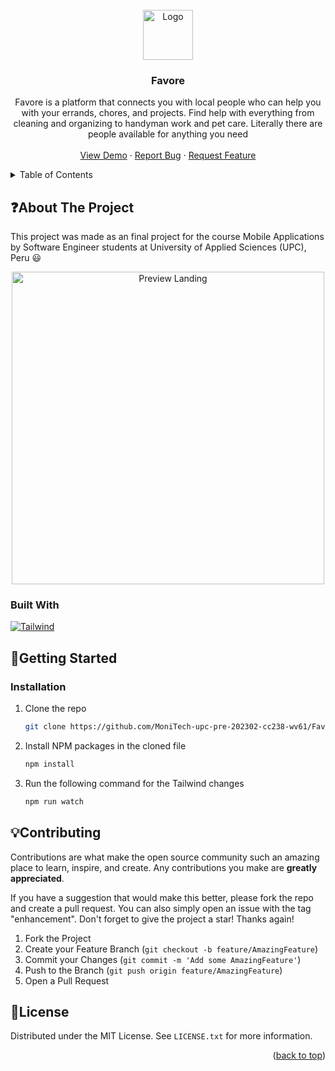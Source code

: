 <br />
<div align="center">
  <a href="https://github.com/MoniTech-upc-pre-202302-cc238-wv61/Favore-Landing" target="_blank">
    <img src="https://i.imgur.com/l3xwt2W.png" alt="Logo" width="auto" height="80">
  </a>

  <h3 align="center">Favore</h3>

  <p align="center">
    Favore is a platform that connects you with local people who can help you with your errands, chores, and projects. Find help with everything from cleaning and organizing to handyman work and pet care. Literally there are people available for anything you need
    <br />
    <br />
    <a href="" target="_blank">View Demo</a>
    ·
    <a href="https://github.com/MoniTech-upc-pre-202302-cc238-wv61/Favore-Landing/issues" target="_blank">Report Bug</a>
    ·
    <a href="https://github.com/MoniTech-upc-pre-202302-cc238-wv61/Favore-Landing/issues" target="_blank">Request Feature</a>
  </p>
</div>


<!-- TABLE OF CONTENTS -->
<details>
  <summary>Table of Contents</summary>
  <ol>
    <li>
      <a href="#about-the-project">About The Project</a>
      <ul>
        <li><a href="#built-with">Built With</a></li>
      </ul>
    </li>
    <li>
      <a href="#getting-started">Getting Started</a>
      <ul>
        <li><a href="#installation">Installation</a></li>
      </ul>
    </li>
    <li><a href="#contributing">Contributing</a></li>
    <li><a href="#license">License</a></li>
    <li><a href="#contact">Contact</a></li>
  </ol>
</details>


<!-- ABOUT THE PROJECT -->
## :question:About The Project
This project was made as an final project for the course Mobile Applications by Software Engineer students at University of Applied Sciences (UPC), Peru 😃

<div align="center">
  <a href="https://github.com/MoniTech-upc-pre-202302-cc238-wv61/Favore-Landing" target="_blank">
    <img src="https://i.imgur.com/E16oZOB.png" alt="Preview Landing" width="auto" height="500">
  </a>
</div>

### Built With
[![Tailwind][tailwind-shield]][tailwind-url]


<!-- GETTING STARTED -->
## :wrench:Getting Started

### Installation

1. Clone the repo
   ```sh
   git clone https://github.com/MoniTech-upc-pre-202302-cc238-wv61/Favore-Landing
   ```
2. Install NPM packages in the cloned file
   ```sh
   npm install
   ```
3. Run the following command for the Tailwind changes
   ```sh
   npm run watch
   ```

<!-- CONTRIBUTING -->
## :bulb:Contributing

Contributions are what make the open source community such an amazing place to learn, inspire, and create. Any contributions you make are **greatly appreciated**.

If you have a suggestion that would make this better, please fork the repo and create a pull request. You can also simply open an issue with the tag "enhancement".
Don't forget to give the project a star! Thanks again!

1. Fork the Project
2. Create your Feature Branch (`git checkout -b feature/AmazingFeature`)
3. Commit your Changes (`git commit -m 'Add some AmazingFeature'`)
4. Push to the Branch (`git push origin feature/AmazingFeature`)
5. Open a Pull Request



<!-- LICENSE -->
## :scroll:License

Distributed under the MIT License. See `LICENSE.txt` for more information.


<p align="right">(<a href="#readme-top">back to top</a>)</p>



<!-- MARKDOWN LINKS & IMAGES -->
[tailwind-url]: https://tailwindcss.com/
[tailwind-shield]: https://img.shields.io/badge/Tailwind_CSS-38B2AC?style=for-the-badge&logo=tailwind-css&logoColor=white
